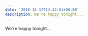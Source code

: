 ```yaml
---
date: '2010-12-17T14:12:53+00:00'
description: We're happy tonight...
---
```

We're happy tonight...
